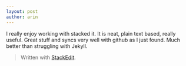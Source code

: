 ```yaml
---
layout: post
author: arin
---
```


I really enjoy working with stacked it.
It is neat, plain text based, really useful. Great stuff and syncs very well with github as I just found. Much better than struggling with Jekyll. 


> Written with [StackEdit](https://stackedit.io/).
